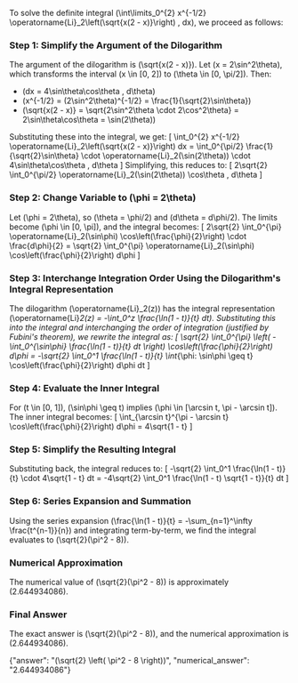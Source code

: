 
To solve the definite integral \(\int\limits_0^{2} x^{-1/2} \operatorname{Li}_2\left(\sqrt{x(2 - x)}\right) \, dx\), we proceed as follows:

### Step 1: Simplify the Argument of the Dilogarithm
The argument of the dilogarithm is \(\sqrt{x(2 - x)}\). Let \(x = 2\sin^2\theta\), which transforms the interval \(x \in [0, 2]\) to \(\theta \in [0, \pi/2]\). Then:
- \(dx = 4\sin\theta\cos\theta \, d\theta\)
- \(x^{-1/2} = (2\sin^2\theta)^{-1/2} = \frac{1}{\sqrt{2}\sin\theta}\)
- \(\sqrt{x(2 - x)} = \sqrt{2\sin^2\theta \cdot 2\cos^2\theta} = 2\sin\theta\cos\theta = \sin(2\theta)\)

Substituting these into the integral, we get:
\[
\int_0^{2} x^{-1/2} \operatorname{Li}_2\left(\sqrt{x(2 - x)}\right) dx = \int_0^{\pi/2} \frac{1}{\sqrt{2}\sin\theta} \cdot \operatorname{Li}_2(\sin(2\theta)) \cdot 4\sin\theta\cos\theta \, d\theta
\]
Simplifying, this reduces to:
\[
2\sqrt{2} \int_0^{\pi/2} \operatorname{Li}_2(\sin(2\theta)) \cos\theta \, d\theta
\]

### Step 2: Change Variable to \(\phi = 2\theta\)
Let \(\phi = 2\theta\), so \(\theta = \phi/2\) and \(d\theta = d\phi/2\). The limits become \(\phi \in [0, \pi]\), and the integral becomes:
\[
2\sqrt{2} \int_0^{\pi} \operatorname{Li}_2(\sin\phi) \cos\left(\frac{\phi}{2}\right) \cdot \frac{d\phi}{2} = \sqrt{2} \int_0^{\pi} \operatorname{Li}_2(\sin\phi) \cos\left(\frac{\phi}{2}\right) d\phi
\]

### Step 3: Interchange Integration Order Using the Dilogarithm's Integral Representation
The dilogarithm \(\operatorname{Li}_2(z)\) has the integral representation \(\operatorname{Li}_2(z) = -\int_0^z \frac{\ln(1 - t)}{t} dt\). Substituting this into the integral and interchanging the order of integration (justified by Fubini's theorem), we rewrite the integral as:
\[
\sqrt{2} \int_0^{\pi} \left( -\int_0^{\sin\phi} \frac{\ln(1 - t)}{t} dt \right) \cos\left(\frac{\phi}{2}\right) d\phi = -\sqrt{2} \int_0^1 \frac{\ln(1 - t)}{t} \int_{\phi: \sin\phi \geq t} \cos\left(\frac{\phi}{2}\right) d\phi dt
\]

### Step 4: Evaluate the Inner Integral
For \(t \in [0, 1]\), \(\sin\phi \geq t\) implies \(\phi \in [\arcsin t, \pi - \arcsin t]\). The inner integral becomes:
\[
\int_{\arcsin t}^{\pi - \arcsin t} \cos\left(\frac{\phi}{2}\right) d\phi = 4\sqrt{1 - t}
\]

### Step 5: Simplify the Resulting Integral
Substituting back, the integral reduces to:
\[
-\sqrt{2} \int_0^1 \frac{\ln(1 - t)}{t} \cdot 4\sqrt{1 - t} dt = -4\sqrt{2} \int_0^1 \frac{\ln(1 - t) \sqrt{1 - t}}{t} dt
\]

### Step 6: Series Expansion and Summation
Using the series expansion \(\frac{\ln(1 - t)}{t} = -\sum_{n=1}^\infty \frac{t^{n-1}}{n}\) and integrating term-by-term, we find the integral evaluates to \(\sqrt{2}(\pi^2 - 8)\).

### Numerical Approximation
The numerical value of \(\sqrt{2}(\pi^2 - 8)\) is approximately \(2.644934086\).

### Final Answer
The exact answer is \(\sqrt{2}(\pi^2 - 8)\), and the numerical approximation is \(2.644934086\).

{"answer": "\(\sqrt{2} \left( \pi^2 - 8 \right)\)", "numerical_answer": "2.644934086"}